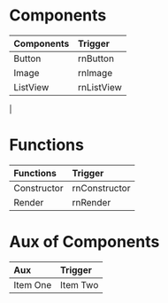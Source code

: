 # Components

| Components    | Trigger     |
| :-------------| :------------- |
| Button| rnButton       |
| Image| rnImage|
| ListView| rnListView|
|

# Functions

| Functions   | Trigger        |
| :---------  | :------------- |
| Constructor | rnConstructor  |
| Render      | rnRender       |

# Aux of Components

| Aux     | Trigger     |
| :------------- | :------------- |
| Item One       | Item Two       |
